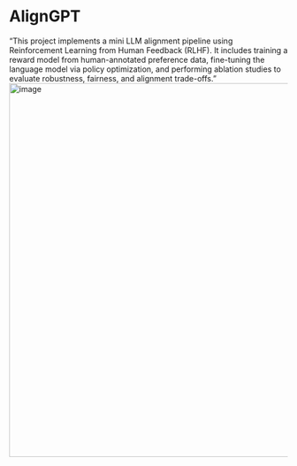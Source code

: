 # AlignGPT
“This project implements a mini LLM alignment pipeline using Reinforcement Learning from Human Feedback (RLHF). It includes training a reward model from human-annotated preference data, fine-tuning the language model via policy optimization, and performing ablation studies to evaluate robustness, fairness, and alignment trade-offs.”
<img width="1200" height="675" alt="image" src="https://github.com/user-attachments/assets/e33db863-f869-44c0-a0de-9ffd87c4f957" />
